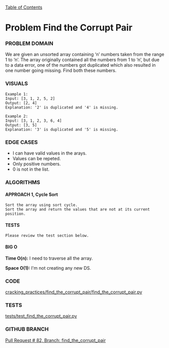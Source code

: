 [Table of Contents](../../README.md)

# Problem Find the Corrupt Pair

### PROBLEM DOMAIN
We are given an unsorted array containing ‘n’ numbers taken from the range 1 to ‘n’. The array originally contained all the numbers from 1 to ‘n’, but due to a data error, one of the numbers got duplicated which also resulted in one number going missing. Find both these numbers.

### VISUALS

```
Example 1:
Input: [3, 1, 2, 5, 2]
Output: [2, 4]
Explanation: '2' is duplicated and '4' is missing.

Example 2:
Input: [3, 1, 2, 3, 6, 4]
Output: [3, 5]
Explanation: '3' is duplicated and '5' is missing.
```

### EDGE CASES

- I can have valid values in the arays.
- Values can be repeted.
- Only positive numbers.
- 0 is not in the list.

### ALGORITHMS

#### APPROACH 1, Cycle Sort

```
Sort the array using sort cycle.
Sort the array and return the values that are not at its current position.

```

#### TESTS

```
Please review the test section below.
```

#### BIG O

**Time O(n):** I need to traverse all the array.

**Space O(1):** I'm not creating any new DS.

### CODE

[cracking_practices/find_the_corrupt_pair/find_the_corrupt_pair.py](find_the_corrupt_pair.py)

### TESTS

[tests/test_find_the_corrupt_pair.py](../../tests/test_find_the_corrupt_pair.py)

### GITHUB BRANCH

[Pull Request # 82, Branch: find_the_corrupt_pair](https://github.com/ilealm/cracking-practices/pull/82)
